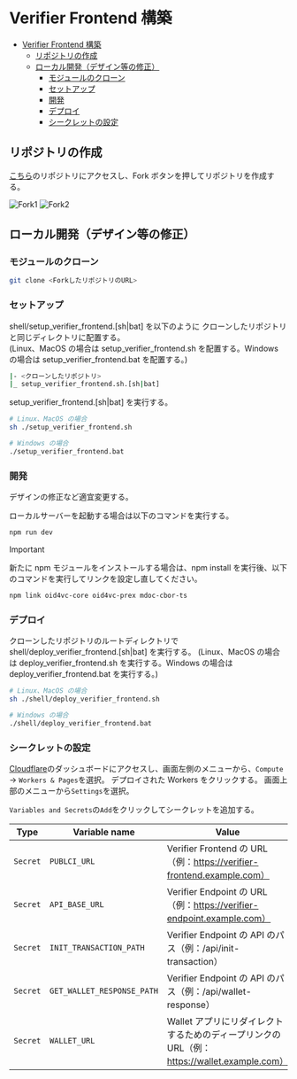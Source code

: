 # Verifier Frontend 構築

- [Verifier Frontend 構築](#verifier-frontend-構築)
  - [リポジトリの作成](#リポジトリの作成)
  - [ローカル開発（デザイン等の修正）](#ローカル開発デザイン等の修正)
    - [モジュールのクローン](#モジュールのクローン)
    - [セットアップ](#セットアップ)
    - [開発](#開発)
    - [デプロイ](#デプロイ)
    - [シークレットの設定](#シークレットの設定)

## リポジトリの作成

[こちら](https://github.com/dentsusoken/oid4vc-verifier-frontend-hono)のリポジトリにアクセスし、Fork ボタンを押してリポジトリを作成する。

![Fork1](./images/fork1.png)
![Fork2](./images/fork2.png)

## ローカル開発（デザイン等の修正）

### モジュールのクローン

```bash
git clone <ForkしたリポジトリのURL>
```

### セットアップ

shell/setup_verifier_frontend.[sh|bat] を以下のように クローンしたリポジトリと同じディレクトリに配置する。  
(Linux、MacOS の場合は setup_verifier_frontend.sh を配置する。Windows の場合は setup_verifier_frontend.bat を配置する。)

```bash
|- <クローンしたリポジトリ>
|_ setup_verifier_frontend.sh.[sh|bat]
```

setup_verifier_frontend.[sh|bat] を実行する。

```bash
# Linux、MacOS の場合
sh ./setup_verifier_frontend.sh
```

```bash
# Windows の場合
./setup_verifier_frontend.bat
```

### 開発

デザインの修正など適宜変更する。

ローカルサーバーを起動する場合は以下のコマンドを実行する。

```bash
npm run dev
```

> [!IMPORTANT]
> 新たに npm モジュールをインストールする場合は、npm install を実行後、以下のコマンドを実行してリンクを設定し直してください。

```bash
npm link oid4vc-core oid4vc-prex mdoc-cbor-ts
```

### デプロイ

クローンしたリポジトリのルートディレクトリで shell/deploy_verifier_frontend.[sh|bat] を実行する。
(Linux、MacOS の場合は deploy_verifier_frontend.sh を実行する。Windows の場合は deploy_verifier_frontend.bat を実行する。)

```bash
# Linux、MacOS の場合
sh ./shell/deploy_verifier_frontend.sh
```

```bash
# Windows の場合
./shell/deploy_verifier_frontend.bat
```

### シークレットの設定

[Cloudflare](https://dash.cloudflare.com/)のダッシュボードにアクセスし、画面左側のメニューから、`Compute` -> `Workers & Pages`を選択。
デプロイされた Workers をクリックする。
画面上部のメニューから`Settings`を選択。

`Variables and Secrets`の`Add`をクリックしてシークレットを追加する。

| Type     | Variable name              | Value                                                                                       |
| -------- | -------------------------- | ------------------------------------------------------------------------------------------- |
| `Secret` | `PUBLCI_URL`               | Verifier Frontend の URL（例：https://verifier-frontend.example.com）                       |
| `Secret` | `API_BASE_URL`             | Verifier Endpoint の URL（例：https://verifier-endpoint.example.com）                       |
| `Secret` | `INIT_TRANSACTION_PATH`    | Verifier Endpoint の API のパス（例：/api/init-transaction）                                |
| `Secret` | `GET_WALLET_RESPONSE_PATH` | Verifier Endpoint の API のパス（例：/api/wallet-response）                                 |
| `Secret` | `WALLET_URL`               | Wallet アプリにリダイレクトするためのディープリンクの URL（例：https://wallet.example.com） |
